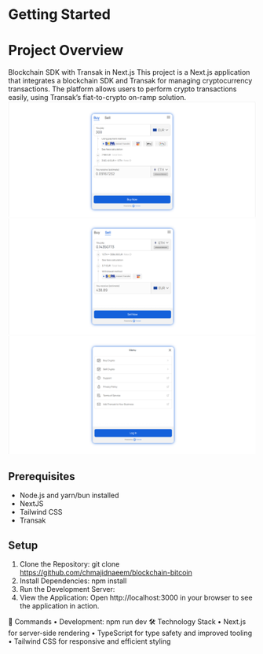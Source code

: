 # Getting Started

# Project Overview 


Blockchain SDK with Transak in Next.js
This project is a Next.js application that integrates a blockchain SDK and Transak for managing cryptocurrency transactions. The platform allows users to perform crypto transactions easily, using Transak’s fiat-to-crypto on-ramp solution.
![Project snip 1](image1.png)
![Project snip 2](image2.png)
![Project snip 2](image3.png)


## Prerequisites
- Node.js and yarn/bun installed
- NextJS
- Tailwind CSS
- Transak

## Setup
1.	Clone the Repository:
git clone https://github.com/chmajidnaeem/blockchain-bitcoin
2.	Install Dependencies: npm install
3.	Run the Development Server:
4.	View the Application:
Open http://localhost:3000 in your browser to see the application in action.

🔧 Commands
•	Development: npm run dev
🛠 Technology Stack
•	Next.js for server-side rendering
•	TypeScript for type safety and improved tooling
•	Tailwind CSS for responsive and efficient styling